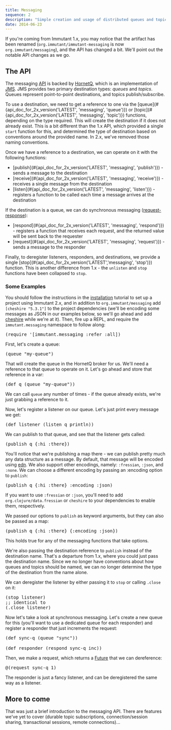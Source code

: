 ```yaml
---
title: Messaging
sequence: 2
description: "Simple creation and usage of distributed queues and topics"
date: 2014-06-23
---
```


If you're coming from Immutant 1.x, you may notice that the artifact
has been renamed (`org.immutant/immutant-messaging` is now
`org.immutant/messaging`), and the API has changed a bit. We'll point
out the notable API changes as we go.

## The API

The messaging [API](#{api_doc_for_2x_version('LATEST')}) is backed by
[HornetQ], which is an implementation of [JMS]. JMS provides two
primary destination types: *queues* and *topics*. Queues represent
point-to-point destinations, and topics publish/subscribe.

To use a destination, we need to get a reference to one via the
[queue](#{api_doc_for_2x_version('LATEST', 'messaging', 'queue')}) or
[topic](#{api_doc_for_2x_version('LATEST', 'messaging', 'topic')})
functions, depending on the type required. This will create the
destination if it does not already exist. This is a bit different than
the 1.x API, which provided a single `start` function for this, and
determined the type of destination based on conventions around the
provided name. In 2.x, we've removed those naming conventions.

Once we have a reference to a destination, we can operate on it with
the following functions:

* [publish](#{api_doc_for_2x_version('LATEST', 'messaging', 'publish')}) -
  sends a message to the destination
* [receive](#{api_doc_for_2x_version('LATEST', 'messaging', 'receive')}) -
  receives a single message from the destination
* [listen](#{api_doc_for_2x_version('LATEST', 'messaging', 'listen')}) -
  registers a function to be called each time a message
  arrives at the destination

If the destination is a queue, we can do synchronous messaging
([request-response]):

* [respond](#{api_doc_for_2x_version('LATEST', 'messaging', 'respond')}) -
  registers a function that receives each request, and the
  returned value will be sent back to the requester
* [request](#{api_doc_for_2x_version('LATEST', 'messaging', 'request')}) -
  sends a message to the responder

Finally, to deregister listeners, responders, and destinations, we
provide a single
[stop](#{api_doc_for_2x_version('LATEST','messaging', 'stop')})
function. This is another difference from 1.x -
the `unlisten` and `stop` functions have been collapsed to `stop`.

### Some Examples

You should follow the instructions in the [installation] tutorial to
set up a project using Immutant 2.x, and in addition to
`org.immutant/messaging` add `[cheshire "5.3.1"]` to the project
dependencies (we'll be encoding some messages as JSON in our examples
below, so we'll go ahead and add
[cheshire](https://github.com/dakrone/cheshire) while we're at it).
Then, fire up a REPL, and require the `immutant.messaging` namespace
to follow along:

<pre class="syntax clojure">(require '[immutant.messaging :refer :all])</pre>

First, let's create a queue:

<pre class="syntax clojure">(queue "my-queue")</pre>

That will create the queue in the HornetQ broker for us. We'll need a
reference to that queue to operate on it. Let's go ahead and store
that reference in a var:

<pre class="syntax clojure">(def q (queue "my-queue"))</pre>

We can call `queue` any number of times - if the queue already exists,
we're just grabbing a reference to it.

Now, let's register a listener on our queue. Let's just print every
message we get:

<pre class="syntax clojure">(def listener (listen q println))</pre>

We can publish to that queue, and see that the listener gets called:

<pre class="syntax clojure">(publish q {:hi :there})</pre>

You'll notice that we're publishing a map there - we can publish
pretty much any data structure as a message. By default, that message
will be encoded using [edn]. We also support other encodings, namely:
`:fressian`, `:json`, and `:none`. We can choose a different encoding
by passing an :encoding option to `publish`:

<pre class="syntax clojure">(publish q {:hi :there} :encoding :json)</pre>

If you want to use `:fressian` or `:json`, you'll need to add
`org.clojure/data.fressian` or `cheshire` to your dependencies to
enable them, respectively.

We passed our options to `publish` as keyword arguments, but they can
also be passed as a map:

<pre class="syntax clojure">(publish q {:hi :there} {:encoding :json})</pre>

This holds true for any of the messaging functions that take options.

We're also passing the destination reference to `publish` instead of the
destination name. That's a departure from 1.x, where you could just pass the
destination name. Since we no longer have conventions about how queues and
topics should be named, we can no longer determine the type of the
destination from the name alone.

We can deregister the listener by either passing it to `stop` or
calling `.close` on it:

<pre class="syntax clojure">(stop listener)
;; identical to
(.close listener)</pre>

Now let's take a look at synchronous messaging. Let's create a new
queue for this (you'll want to use a dedicated queue for each
responder) and register a responder that just increments the request:

<pre class="syntax clojure">(def sync-q (queue "sync"))

(def responder (respond sync-q inc))</pre>

Then, we make a request, which returns a [Future] that we can
dereference:

<pre class="syntax clojure">@(request sync-q 1)</pre>

The responder is just a fancy listener, and can be deregistered the
same way as a listener.

## More to come

That was just a brief introduction to the messaging API. There are
features we've yet to cover (durable topic subscriptions,
connection/session sharing, transactional sessions, remote
connections)...

[HornetQ]: http://hornetq.jboss.org/
[JMS]: https://en.wikipedia.org/wiki/Java_Message_Service
[installation]: /tutorials/installation/
[request-response]: https://en.wikipedia.org/wiki/Request-response
[Future]: http://docs.oracle.com/javase/7/docs/api/java/util/concurrent/Future.html
[edn]: https://github.com/edn-format/edn
